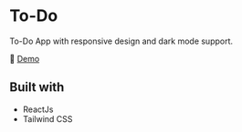 # To-Do
To-Do App with responsive design and dark mode support.

📌 <a href='https://todo-senaoz.vercel.app/'>Demo</a>

## Built with
* ReactJs
* Tailwind CSS
